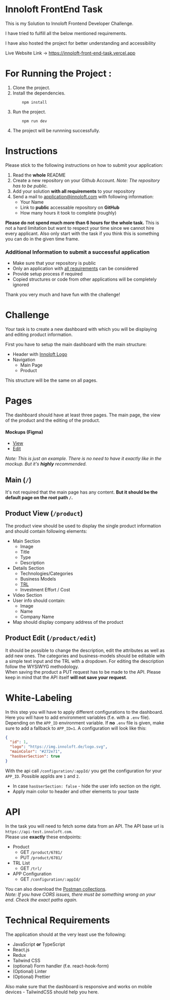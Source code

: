# Innoloft FrontEnd Task

This is my Solution to Innoloft Frontend Developer Challenge.

I have tried to fulfill all the below mentioned requirements.

I have also hosted the project for better understanding and accessibility

Live Website Link -> https://innoloft-front-end-task.vercel.app

# For Running the Project :

1. Clone the project.
2. Install the dependencies.
   ```
       npm install
   ```
3. Run the project.
   ```
       npm run dev
   ```
4. The project will be runnning successfully.

# Instructions

Please stick to the following instructions on how to submit your application:

1. Read the **whole** README
2. Create a new repository on your Github Account. _Note: The repository has to be public._
3. Add your solution **with all requirements** to your repository
4. Send a mail to application@innoloft.com with following information:
   - Your Name
   - Link to **public** accessable repository on **GitHub**
   - How many hours it took to complete (roughly)

**Please do not spend much more than 6 hours for the whole task.** This is not a hard limitation but want to respect your time since we cannot hire every applicant. Also only start with the task if you think this is something you can do in the given time frame.

### Additional Information to submit a successful application

- Make sure that your repository is public
- Only an application with [all requirements](#technical-requirements) can be considered
- Provide setup process if required
- Copied structures or code from other applications will be completely ignored

Thank you very much and have fun with the challenge!

# Challenge

Your task is to create a new dashboard with which you will be displaying and editing product information.

First you have to setup the main dashboard with the main structure:

- Header with [Innoloft Logo](https://img.innoloft.com/logo.svg)
- Navigation
  - Main Page
  - Product

This structure will be the same on all pages.

# Pages

The dashboard should have at least three pages. The main page, the view of the product and the editing of the product.

#### Mockups (Figma)

- [View](https://www.figma.com/file/ts85mGEzMBSTAmueJ0cN55/Frontend-Application?node-id=0%3A1)
- [Edit](https://www.figma.com/file/ts85mGEzMBSTAmueJ0cN55/Frontend-Application?node-id=1%3A2)

_Note: This is just an example. There is no need to have it exactly like in the mockup. But it's **highly** recommended._

## Main (`/`)

It's not required that the main page has any content. **But it should be the default page on the root path `/`.**

## Product View (`/product`)

The product view should be used to display the single product information and should contain following elements:

- Main Section
  - Image
  - Title
  - Type
  - Description
- Details Section
  - Technologies/Categories
  - Business Models
  - [TRL](https://en.wikipedia.org/wiki/Technology_readiness_level)
  - Investment Effort / Cost
- Video Section
- User info should contain:
  - Image
  - Name
  - Company Name
- Map should display company address of the product

## Product Edit (`/product/edit`)

It should be possible to change the description, edit the attributes as well as add new ones. The categories and business-models should be editable with a simple text input and the TRL with a dropdown. For editing the description follow the WYSIWYG methodology.  
When saving the product a PUT request has to be made to the API. Please keep in mind that the API itself **will not save your request**.

# White-Labeling

In this step you will have to apply different configurations to the dashboard. Here you will have to add environment variables (f.e. with a `.env` file). Depending on the `APP_ID` environment variable. If **no** `.env` file is given, make sure to add a fallback to `APP_ID=1`.
A configuration will look like this:

```json
{
  "id": 1,
  "logo": "https://img.innoloft.de/logo.svg",
  "mainColor": "#272e71",
  "hasUserSection": true
}
```

With the api call `/configuration/:appId/` you get the configuration for your `APP_ID`. Possible appIds are `1` and `2`.

- In case `hasUserSection: false` - hide the user info section on the right.
- Apply main color to header and other elements to your taste

# API

In the task you will need to fetch some data from an API. The API base url is `https://api-test.innoloft.com`.  
Please use **exactly** these endpoints:

- Product
  - GET `/product/6781/`
  - PUT `/product/6781/`
- TRL List
  - GET `/trl/`
- APP Configuration
  - GET `/configuration/:appId/`

You can also download the [Postman collections](https://api-test.innoloft.com/postman_collection.json).  
_Note: If you have CORS issues, there must be something wrong on your end. Check the exact paths again._

# Technical Requirements

The application should at the very least use the following:

- JavaScript **or** TypeScript
- React.js
- Redux
- Tailwind CSS
- (optional) Form handler (f.e. react-hook-form)
- (Optional) Linter
- (Optional) Prettier

Also make sure that the dashboard is responsive and works on mobile devices - TailwindCSS should help you here.

